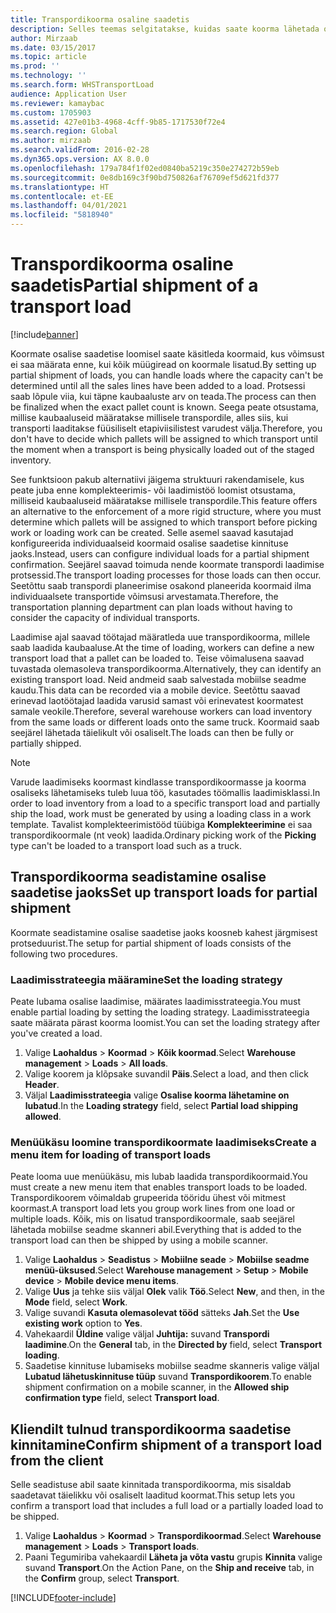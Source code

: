 ```yaml
---
title: Transpordikoorma osaline saadetis
description: Selles teemas selgitatakse, kuidas saate koorma lähetada osaliselt ja koorma võimsuse planeerimise edasi lükata.
author: Mirzaab
ms.date: 03/15/2017
ms.topic: article
ms.prod: ''
ms.technology: ''
ms.search.form: WHSTransportLoad
audience: Application User
ms.reviewer: kamaybac
ms.custom: 1705903
ms.assetid: 427e01b3-4968-4cff-9b85-1717530f72e4
ms.search.region: Global
ms.author: mirzaab
ms.search.validFrom: 2016-02-28
ms.dyn365.ops.version: AX 8.0.0
ms.openlocfilehash: 179a784f1f02ed0840ba5219c350e274272b59eb
ms.sourcegitcommit: 0e8db169c3f90bd750826af76709ef5d621fd377
ms.translationtype: HT
ms.contentlocale: et-EE
ms.lasthandoff: 04/01/2021
ms.locfileid: "5818940"
---
```

# <a name="partial-shipment-of-a-transport-load"></a><span data-ttu-id="bdded-103">Transpordikoorma osaline saadetis</span><span class="sxs-lookup"><span data-stu-id="bdded-103">Partial shipment of a transport load</span></span>

[!include[banner](../includes/banner.md)]

<span data-ttu-id="bdded-104">Koormate osalise saadetise loomisel saate käsitleda koormaid, kus võimsust ei saa määrata enne, kui kõik müügiread on koormale lisatud.</span><span class="sxs-lookup"><span data-stu-id="bdded-104">By setting up partial shipment of loads, you can handle loads where the capacity can't be determined until all the sales lines have been added to a load.</span></span> <span data-ttu-id="bdded-105">Protsessi saab lõpule viia, kui täpne kaubaaluste arv on teada.</span><span class="sxs-lookup"><span data-stu-id="bdded-105">The process can then be finalized when the exact pallet count is known.</span></span> <span data-ttu-id="bdded-106">Seega peate otsustama, millise kaubaaluseid määratakse millisele transpordile, alles siis, kui transporti laaditakse füüsiliselt etapiviisilistest varudest välja.</span><span class="sxs-lookup"><span data-stu-id="bdded-106">Therefore, you don't have to decide which pallets will be assigned to which transport until the moment when a transport is being physically loaded out of the staged inventory.</span></span>

<span data-ttu-id="bdded-107">See funktsioon pakub alternatiivi jäigema struktuuri rakendamisele, kus peate juba enne komplekteerimis- või laadimistöö loomist otsustama, milliseid kaubaaluseid määratakse millisele transpordile.</span><span class="sxs-lookup"><span data-stu-id="bdded-107">This feature offers an alternative to the enforcement of a more rigid structure, where you must determine which pallets will be assigned to which transport before picking work or loading work can be created.</span></span> <span data-ttu-id="bdded-108">Selle asemel saavad kasutajad konfigureerida individuaalseid koormaid osalise saadetise kinnituse jaoks.</span><span class="sxs-lookup"><span data-stu-id="bdded-108">Instead, users can configure individual loads for a partial shipment confirmation.</span></span> <span data-ttu-id="bdded-109">Seejärel saavad toimuda nende koormate transpordi laadimise protsessid.</span><span class="sxs-lookup"><span data-stu-id="bdded-109">The transport loading processes for those loads can then occur.</span></span> <span data-ttu-id="bdded-110">Seetõttu saab transpordi planeerimise osakond planeerida koormaid ilma individuaalsete transportide võimsusi arvestamata.</span><span class="sxs-lookup"><span data-stu-id="bdded-110">Therefore, the transportation planning department can plan loads without having to consider the capacity of individual transports.</span></span>

<span data-ttu-id="bdded-111">Laadimise ajal saavad töötajad määratleda uue transpordikoorma, millele saab laadida kaubaaluse.</span><span class="sxs-lookup"><span data-stu-id="bdded-111">At the time of loading, workers can define a new transport load that a pallet can be loaded to.</span></span> <span data-ttu-id="bdded-112">Teise võimalusena saavad tuvastada olemasoleva transpordikoorma.</span><span class="sxs-lookup"><span data-stu-id="bdded-112">Alternatively, they can identify an existing transport load.</span></span> <span data-ttu-id="bdded-113">Neid andmeid saab salvestada mobiilse seadme kaudu.</span><span class="sxs-lookup"><span data-stu-id="bdded-113">This data can be recorded via a mobile device.</span></span> <span data-ttu-id="bdded-114">Seetõttu saavad erinevad laotöötajad laadida varusid samast või erinevatest koormatest samale veokile.</span><span class="sxs-lookup"><span data-stu-id="bdded-114">Therefore, several warehouse workers can load inventory from the same loads or different loads onto the same truck.</span></span> <span data-ttu-id="bdded-115">Koormaid saab seejärel lähetada täielikult või osaliselt.</span><span class="sxs-lookup"><span data-stu-id="bdded-115">The loads can then be fully or partially shipped.</span></span>

> [!NOTE] 
> <span data-ttu-id="bdded-116">Varude laadimiseks koormast kindlasse transpordikoormasse ja koorma osaliseks lähetamiseks tuleb luua töö, kasutades töömallis laadimisklassi.</span><span class="sxs-lookup"><span data-stu-id="bdded-116">In order to load inventory from a load to a specific transport load and partially ship the load, work must be generated by using a loading class in a work template.</span></span> <span data-ttu-id="bdded-117">Tavalist komplekteerimistööd tüübiga **Komplekteerimine** ei saa transpordikoormale (nt veok) laadida.</span><span class="sxs-lookup"><span data-stu-id="bdded-117">Ordinary picking work of the **Picking** type can't be loaded to a transport load such as a truck.</span></span>

## <a name="set-up-transport-loads-for-partial-shipment"></a><span data-ttu-id="bdded-118">Transpordikoorma seadistamine osalise saadetise jaoks</span><span class="sxs-lookup"><span data-stu-id="bdded-118">Set up transport loads for partial shipment</span></span>

<span data-ttu-id="bdded-119">Koormate seadistamine osalise saadetise jaoks koosneb kahest järgmisest protseduurist.</span><span class="sxs-lookup"><span data-stu-id="bdded-119">The setup for partial shipment of loads consists of the following two procedures.</span></span>

### <a name="set-the-loading-strategy"></a><span data-ttu-id="bdded-120">Laadimisstrateegia määramine</span><span class="sxs-lookup"><span data-stu-id="bdded-120">Set the loading strategy</span></span>

<span data-ttu-id="bdded-121">Peate lubama osalise laadimise, määrates laadimisstrateegia.</span><span class="sxs-lookup"><span data-stu-id="bdded-121">You must enable partial loading by setting the loading strategy.</span></span> <span data-ttu-id="bdded-122">Laadimisstrateegia saate määrata pärast koorma loomist.</span><span class="sxs-lookup"><span data-stu-id="bdded-122">You can set the loading strategy after you've created a load.</span></span>

1. <span data-ttu-id="bdded-123">Valige **Laohaldus** \> **Koormad** \> **Kõik koormad**.</span><span class="sxs-lookup"><span data-stu-id="bdded-123">Select **Warehouse management** \> **Loads** \> **All loads**.</span></span>
2. <span data-ttu-id="bdded-124">Valige koorem ja klõpsake suvandil **Päis**.</span><span class="sxs-lookup"><span data-stu-id="bdded-124">Select a load, and then click **Header**.</span></span>
3. <span data-ttu-id="bdded-125">Väljal **Laadimisstrateegia** valige **Osalise koorma lähetamine on lubatud**.</span><span class="sxs-lookup"><span data-stu-id="bdded-125">In the **Loading strategy** field, select **Partial load shipping allowed**.</span></span>

### <a name="create-a-menu-item-for-loading-of-transport-loads"></a><span data-ttu-id="bdded-126">Menüükäsu loomine transpordikoormate laadimiseks</span><span class="sxs-lookup"><span data-stu-id="bdded-126">Create a menu item for loading of transport loads</span></span>

<span data-ttu-id="bdded-127">Peate looma uue menüükäsu, mis lubab laadida transpordikoormaid.</span><span class="sxs-lookup"><span data-stu-id="bdded-127">You must create a new menu item that enables transport loads to be loaded.</span></span> <span data-ttu-id="bdded-128">Transpordikoorem võimaldab grupeerida tööridu ühest või mitmest koormast.</span><span class="sxs-lookup"><span data-stu-id="bdded-128">A transport load lets you group work lines from one load or multiple loads.</span></span> <span data-ttu-id="bdded-129">Kõik, mis on lisatud transpordikoormale, saab seejärel lähetada mobiilse seadme skanneri abil.</span><span class="sxs-lookup"><span data-stu-id="bdded-129">Everything that is added to the transport load can then be shipped by using a mobile scanner.</span></span>

1. <span data-ttu-id="bdded-130">Valige **Laohaldus** \> **Seadistus** \> **Mobiilne seade** \> **Mobiilse seadme menüü-üksused**.</span><span class="sxs-lookup"><span data-stu-id="bdded-130">Select **Warehouse management** \> **Setup** \> **Mobile device** \> **Mobile device menu items**.</span></span>
2. <span data-ttu-id="bdded-131">Valige **Uus** ja tehke siis väljal **Olek** valik **Töö**.</span><span class="sxs-lookup"><span data-stu-id="bdded-131">Select **New**, and then, in the **Mode** field, select **Work**.</span></span>
3. <span data-ttu-id="bdded-132">Valige suvandi **Kasuta olemasolevat tööd** sätteks **Jah**.</span><span class="sxs-lookup"><span data-stu-id="bdded-132">Set the **Use existing work** option to **Yes**.</span></span>
4. <span data-ttu-id="bdded-133">Vahekaardil **Üldine** valige väljal **Juhtija:** suvand **Transpordi laadimine**.</span><span class="sxs-lookup"><span data-stu-id="bdded-133">On the **General** tab, in the **Directed by** field, select **Transport loading**.</span></span>
5. <span data-ttu-id="bdded-134">Saadetise kinnituse lubamiseks mobiilse seadme skanneris valige väljal **Lubatud lähetuskinnituse tüüp** suvand **Transpordikoorem**.</span><span class="sxs-lookup"><span data-stu-id="bdded-134">To enable shipment confirmation on a mobile scanner, in the **Allowed ship confirmation type** field, select **Transport load**.</span></span>

## <a name="confirm-shipment-of-a-transport-load-from-the-client"></a><span data-ttu-id="bdded-135">Kliendilt tulnud transpordikoorma saadetise kinnitamine</span><span class="sxs-lookup"><span data-stu-id="bdded-135">Confirm shipment of a transport load from the client</span></span>

<span data-ttu-id="bdded-136">Selle seadistuse abil saate kinnitada transpordikoorma, mis sisaldab saadetavat täielikku või osaliselt laaditud koormat.</span><span class="sxs-lookup"><span data-stu-id="bdded-136">This setup lets you confirm a transport load that includes a full load or a partially loaded load to be shipped.</span></span>

1. <span data-ttu-id="bdded-137">Valige **Laohaldus** \> **Koormad** \> **Transpordikoormad**.</span><span class="sxs-lookup"><span data-stu-id="bdded-137">Select **Warehouse management** \> **Loads** \> **Transport loads**.</span></span>
2. <span data-ttu-id="bdded-138">Paani Tegumiriba vahekaardil **Läheta ja võta vastu** grupis **Kinnita** valige suvand **Transport**.</span><span class="sxs-lookup"><span data-stu-id="bdded-138">On the Action Pane, on the **Ship and receive** tab, in the **Confirm** group, select **Transport**.</span></span>


[!INCLUDE[footer-include](../../includes/footer-banner.md)]